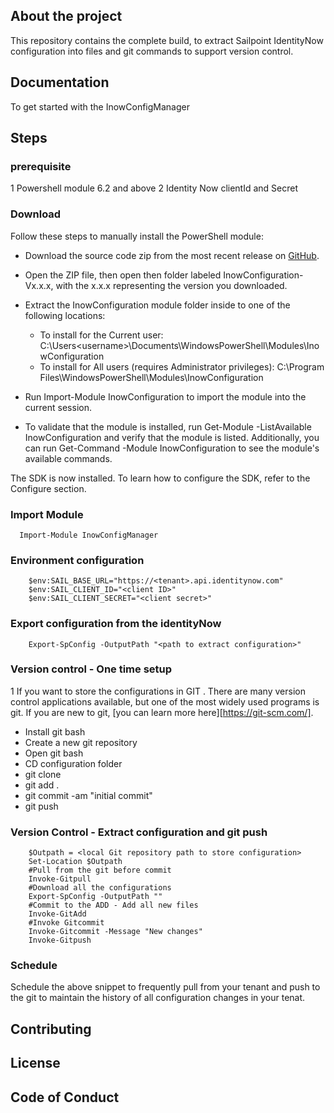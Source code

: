 ## About the project

This repository contains the complete build, to extract Sailpoint IdentityNow configuration into files and git commands to support version control.

## Documentation 

To get started with the InowConfigManager

## Steps

### prerequisite 

1 Powershell module 6.2 and above
2 Identity Now clientId and Secret

### Download
Follow these steps to manually install the PowerShell module:

* Download the source code zip from the most recent release on [GitHub](https://github.com/sailpoint-oss/colab-sailpoint-configuration-manager/blob/develop/assets/release/InowConfiguration-V1.0.0.zip).
* Open the ZIP file, then open then folder labeled InowConfiguration-Vx.x.x, with the x.x.x representing the version you downloaded.
* Extract the InowConfiguration module folder inside to one of the following locations:
    * To install for the Current user: C:\Users\<username>\Documents\WindowsPowerShell\Modules\InowConfiguration
    * To install for All users (requires Administrator privileges): C:\Program Files\WindowsPowerShell\Modules\InowConfiguration

*   Run Import-Module InowConfiguration to import the module into the current session.
*   To validate that the module is installed, run Get-Module -ListAvailable InowConfiguration and verify that the module is listed. Additionally, you can run Get-Command -Module InowConfiguration to see the module's available commands.
  
The SDK is now installed. To learn how to configure the SDK, refer to the Configure section.

### Import Module
```
  Import-Module InowConfigManager
```

### Environment configuration
```
    $env:SAIL_BASE_URL="https://<tenant>.api.identitynow.com"
    $env:SAIL_CLIENT_ID="<client ID>"
    $env:SAIL_CLIENT_SECRET="<client secret>"
```
### Export configuration from the identityNow
```
    Export-SpConfig -OutputPath "<path to extract configuration>"
```

### Version control - One time setup

1 If you want to store the configurations in GIT . There are many version control applications available, but one of the most widely used programs is git. If you are new to git, [you can learn more here][https://git-scm.com/].
* Install git bash
* Create a new git repository 
* Open git bash
* CD configuration folder
* git clone
* git add .
* git commit -am "initial commit"
* git push

### Version Control - Extract configuration and git push


```
    $Outpath = <local Git repository path to store configuration>
    Set-Location $Outpath
    #Pull from the git before commit
    Invoke-Gitpull
    #Download all the configurations
    Export-SpConfig -OutputPath ""
    #Commit to the ADD - Add all new files
    Invoke-GitAdd
    #Invoke Gitcommit
    Invoke-Gitcommit -Message "New changes"
    Invoke-Gitpush
```
### Schedule
Schedule the above snippet to frequently pull from your tenant and push to the git to maintain the history of all configuration changes in your tenat.

## Contributing 



## License


## Code of Conduct



